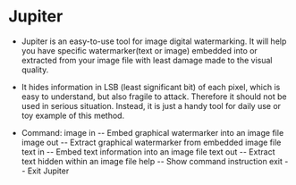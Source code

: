 # Jupiter

* Jupiter is an easy-to-use tool for image digital watermarking. 
It will help you have specific watermarker(text or image) embedded into or
extracted from your image file with least damage made to the visual quality.

* It hides information in LSB (least significant bit) of each pixel, which is easy to understand, but also fragile to attack.
Therefore it should not be used in serious situation. Instead, it is just a handy tool for daily use or toy example of this method.

* Command:
image in   -- Embed graphical watermarker into an image file
image out  -- Extract graphical watermarker from embedded image file
text in    -- Embed text information into an image file
text out   -- Extract text hidden within an image file
help       -- Show command instruction
exit       -- Exit Jupiter

